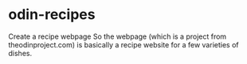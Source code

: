 # odin-recipes
Create a recipe webpage
So the webpage (which is a project from theodinproject.com) is basically a recipe website for  a few varieties of dishes.

